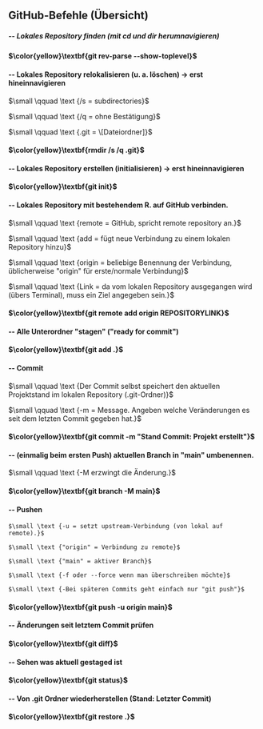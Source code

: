 ## GitHub-Befehle (Übersicht)

##### -- Lokales Repository finden (mit cd und dir herumnavigieren)

#### $\color{yellow}\textbf{git rev-parse --show-toplevel}$



#### -- Lokales Repository relokalisieren (u. a. löschen) -> erst hineinnavigieren

$\small \qquad \text	{/s = subdirectories}$

$\small \qquad \text	{/q = ohne Bestätigung}$

$\small \qquad \text	{.git = \[Dateiordner]}$

#### $\color{yellow}\textbf{rmdir /s /q .git}$



#### -- Lokales Repository erstellen (initialisieren) -> erst hineinnavigieren

#### $\color{yellow}\textbf{git init}$



#### -- Lokales Repository mit bestehendem R. auf GitHub verbinden.

$\small \qquad \text	{remote = GitHub, spricht remote repository an.}$

$\small \qquad \text	{add = fügt neue Verbindung zu einem lokalen Repository hinzu}$

$\small \qquad \text	{origin = beliebige Benennung der Verbindung, üblicherweise "origin" für erste/normale Verbindung}$

$\small \qquad \text	{Link = da vom lokalen Repository ausgegangen wird (übers Terminal), muss ein Ziel angegeben sein.}$

#### $\color{yellow}\textbf{git remote add origin REPOSITORYLINK}$



#### -- Alle Unterordner "stagen" ("ready for commit")

#### $\color{yellow}\textbf{git add .}$



#### -- Commit

$\small \qquad \text	{Der Commit selbst speichert den aktuellen Projektstand im lokalen Repository (.git-Ordner)}$

$\small \qquad \text	{-m = Message. Angeben welche Veränderungen es seit dem letzten Commit gegeben hat.}$

#### $\color{yellow}\textbf{git commit -m "Stand Commit: Projekt erstellt"}$



#### -- (einmalig beim ersten Push) aktuellen Branch in "main" umbenennen.

$\small \qquad \text	{-M erzwingt die Änderung.}$

#### $\color{yellow}\textbf{git branch -M main}$



#### -- Pushen

	$\small \text {-u = setzt upstream-Verbindung (von lokal auf remote).}$

	$\small \text {"origin" = Verbindung zu remote}$

	$\small \text {"main" = aktiver Branch}$

	$\small \text {-f oder --force wenn man überschreiben möchte}$

	$\small \text {-Bei späteren Commits geht einfach nur "git push"}$

#### $\color{yellow}\textbf{git push -u origin main}$



#### -- Änderungen seit letztem Commit prüfen

#### $\color{yellow}\textbf{git diff}$



#### -- Sehen was aktuell gestaged ist

#### $\color{yellow}\textbf{git status}$



#### -- Von .git Ordner wiederherstellen (Stand: Letzter Commit)

#### $\color{yellow}\textbf{git restore .}$

